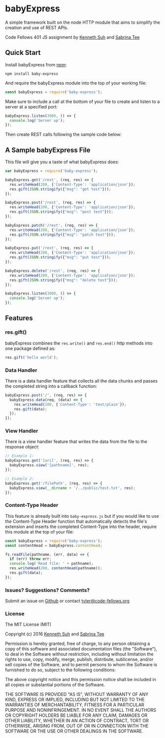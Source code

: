 # babyExpress
A simple framework built on the node HTTP module that aims to simplify the creation and use of REST APIs.

Code Fellows 401 JS assignment by [Kenneth Suh](https://github.com/suhk) and [Sabrina Tee](https://github.com/sabbyt)

## Quick Start
Install babyExpress from [npm](https://www.npmjs.com/package/baby-express):
```
npm install baby-express
```
And require the babyExpress module into the top of your working file:
```javascript
const babyExpress = require('baby-express');
```
Make sure to include a call at the bottom of your file to create and listen to a server at a specified port:
```javascript
babyExpress.listen(3000, () => {
  console.log('Server up');
});
```
Then create REST calls following the sample code below:

## A Sample babyExpress File
This file will give you a taste of what babyExpress does:
```javascript
var babyExpress = require('baby-express');

babyExpress.get('/rest', (req, res) => {
  res.writeHead(200, {'Content-Type': 'application/json'});
  res.gift(JSON.stringify({"msg": "get test"}));
});

babyExpress.post('/rest', (req, res) => {
  res.writeHead(200, {'Content-Type': 'application/json'});
  res.gift(JSON.stringify({"msg": "post test"}));
});

babyExpress.patch('/rest', (req, res) => {
  res.writeHead(200, {'Content-Type': 'application/json'});
  res.gift(JSON.stringify({"msg": "patch test"}));
});

babyExpress.put('/rest', (req, res) => {
  res.writeHead(200, {'Content-Type': 'application/json'});
  res.gift(JSON.stringify({"msg": "put test"}));
});

babyExpress.delete('/rest', (req, res) => {
  res.writeHead(200, {'Content-Type': 'application/json'});
  res.gift(JSON.stringify({"msg": "delete test"}));
});

babyExpress.listen(3000, () => {
  console.log('Server up');
});
```

## Features
### res.gift()
babyExpress combines the ```res.write()``` and ```res.end()``` http methods into one package defined as:
```javascript
res.gift('hello world');
```

### Data Handler
There is a data handler feature that collects all the data chunks and passes the completed string into a callback function:
```javascript
babyExpress.post('/', (req, res) => {
  babyExpress.data(req, (data) => {
    res.writeHead(200, {'Content-Type': 'text/plain'});
    res.gift(data);
  });
});
```

### View Handler
There is a view handler feature that writes the data from the file to the response object:
```javascript
// Example 1:
babyExpress.get('[uri]', (req, res) => {
  babyExpress.view('[pathname]', res);
});

// Example 2:
babyExpress.get('/filePath', (req, res) => {
  babyExpress.view(__dirname + '/../public/test.txt', res);
});

```

### Content-Type Header
This feature is already built into ```baby-express.js``` but if you would like to use the Content-Type Header function that automatically detects the file's extension and inserts the completed Content-Type into the header, require this module at the top of your file:
```javascript
const babyExpress = require('baby-express');
const contentHead = babyExpress.contentHead;

fs.readFile(pathname, (err, data) => {
  if (err) throw err;
  console.log('Read file: ' + pathname);
  res.writeHead(200, contentHead(pathname));
  res.gift(data);
});
```

### Issues? Suggestions? Comments?
Submit an issue on [Github](https://github.com/sabbyt/http-framework/issues) or contact tyler@code-fellows.org

### License
The MIT License (MIT)

Copyright (c) 2016 [Kenneth Suh](https://github.com/suhk) and [Sabrina Tee](https://github.com/sabbyt)

Permission is hereby granted, free of charge, to any person obtaining a copy
of this software and associated documentation files (the "Software"), to deal
in the Software without restriction, including without limitation the rights
to use, copy, modify, merge, publish, distribute, sublicense, and/or sell
copies of the Software, and to permit persons to whom the Software is
furnished to do so, subject to the following conditions:

The above copyright notice and this permission notice shall be included in all
copies or substantial portions of the Software.

THE SOFTWARE IS PROVIDED "AS IS", WITHOUT WARRANTY OF ANY KIND, EXPRESS OR
IMPLIED, INCLUDING BUT NOT LIMITED TO THE WARRANTIES OF MERCHANTABILITY,
FITNESS FOR A PARTICULAR PURPOSE AND NONINFRINGEMENT. IN NO EVENT SHALL THE
AUTHORS OR COPYRIGHT HOLDERS BE LIABLE FOR ANY CLAIM, DAMAGES OR OTHER
LIABILITY, WHETHER IN AN ACTION OF CONTRACT, TORT OR OTHERWISE, ARISING FROM,
OUT OF OR IN CONNECTION WITH THE SOFTWARE OR THE USE OR OTHER DEALINGS IN THE
SOFTWARE.
